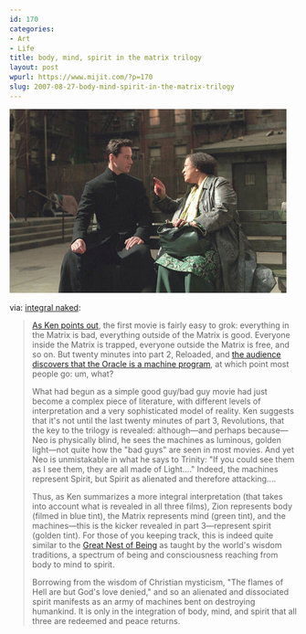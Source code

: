 ```yaml
---
id: 170
categories:
- Art
- Life
title: body, mind, spirit in the matrix trilogy
layout: post
wpurl: https://www.mijit.com/?p=170
slug: 2007-08-27-body-mind-spirit-in-the-matrix-trilogy
---
```

<img src='/images/2007/08/oracle.jpg' alt='neo and the oracle' />

via: <a href="https://in.integralinstitute.org/default.aspx">integral naked</a>:

<blockquote><a href="https://in.integralinstitute.org/talk.aspx?id=205">As Ken points out</a>, the first movie is fairly easy to grok: everything in the Matrix is bad, everything outside of the Matrix is good. Everyone inside the Matrix is trapped, everyone outside the Matrix is free, and so on. But twenty minutes into part 2, Reloaded, and <a href="https://julianwalkeryoga.zaadz.com/blog/2007/8/four_key_conversations_matrix_reloaded">the audience discovers that the Oracle is a machine program</a>, at which point most people go: um, what?

What had begun as a simple good guy/bad guy movie had just become a complex piece of literature, with different levels of interpretation and a very sophisticated model of reality. Ken suggests that it's not until the last twenty minutes of part 3, Revolutions, that the key to the trilogy is revealed: although—and perhaps because—Neo is physically blind, he sees the machines as luminous, golden light—not quite how the "bad guys" are seen in most movies. And yet Neo is unmistakable in what he says to Trinity: "If you could see them as I see them, they are all made of Light...." Indeed, the machines represent Spirit, but Spirit as alienated and therefore attacking....

Thus, as Ken summarizes a more integral interpretation (that takes into account what is revealed in all three films), Zion represents body (filmed in blue tint), the Matrix represents mind (green tint), and the machines—this is the kicker revealed in part 3—represent spirit (golden tint). For those of you keeping track, this is indeed quite similar to the <a href="https://wilber.shambhala.com/html/books/kosmos/excerptG/part1.cfm/">Great Nest of Being</a> as taught by the world's wisdom traditions, a spectrum of being and consciousness reaching from body to mind to spirit.

Borrowing from the wisdom of Christian mysticism, "The flames of Hell are but God's love denied," and so an alienated and dissociated spirit manifests as an army of machines bent on destroying humankind. It is only in the integration of body, mind, and spirit that all three are redeemed and peace returns.</blockquote>


